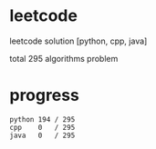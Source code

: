 # leetcode
leetcode solution [python, cpp, java]

total 295 algorithms problem
# progress	
	python 194 / 295
	cpp    0   / 295
	java   0   / 295
